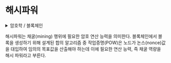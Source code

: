 # 해시파워

<details>

<summary>암호학 / 블록체인</summary>



</details>

해시파워는 채굴(mining) 행위에 필요한 암호 연산 능력을 의미한다. 블록체인에서 블록을 생성하기 위해 설계된 합의 알고리즘 중 작업증명(POW)은 노드가 논스(nonce)값을 대입하여 임의의 목표값을 산출해야 하는데 이에 필요한 연산 능력, 즉 채굴 역량을 해시 파워라고 부른다.
